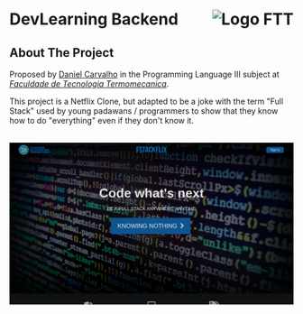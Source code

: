# DevLearning Backend <img align="right" height="40" src="https://cdn.shortpixel.ai/client/q_glossy,ret_img,w_228,h_73/http://ftt.com.br/home/wp-content/uploads/2019/10/logo.png" alt="Logo FTT">

<!-- ABOUT THE PROJECT -->
## About The Project

Proposed by [Daniel Carvalho](https://github.com/danielscarvalho) in the Programming Language III subject at [*Faculdade de Tecnologia Termomecanica*](http://www.ftt.com.br/).

This project is a Netflix Clone, but adapted to be a joke with the term "Full Stack" used by young padawans / programmers to show that they know how to do "everything" even if they don't know it.

<br/>

<img src="https://github.com/Davichagas12/FTT-WEB-LP3/blob/main/assets/Screenshot.png" alt="FStackFlix home">
